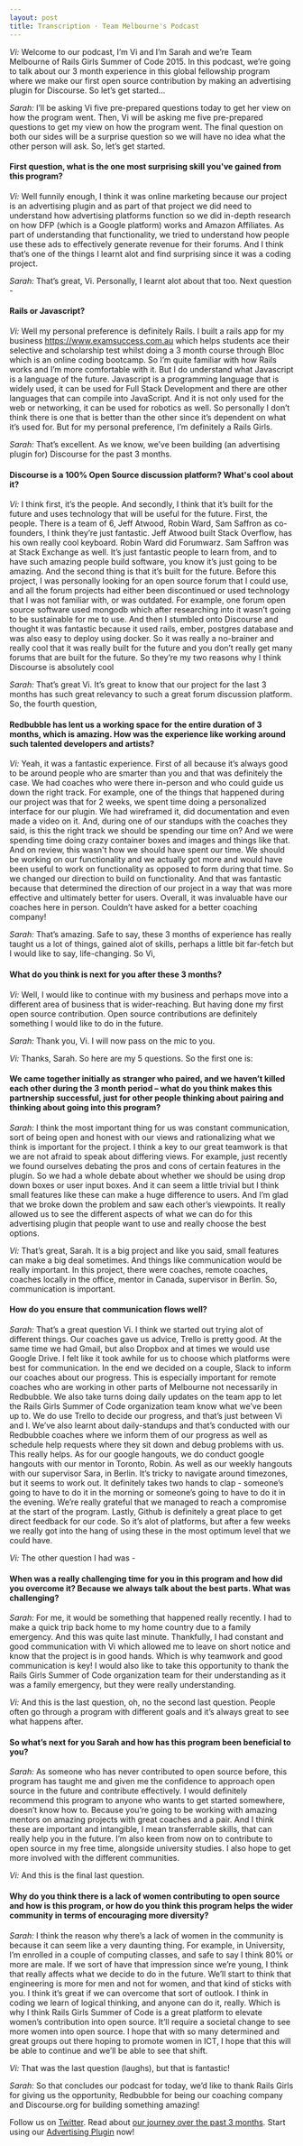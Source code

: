```yaml
---
layout: post
title: Transcription · Team Melbourne's Podcast
---
```


*Vi:* Welcome to our podcast, I’m Vi and I’m Sarah and we’re Team Melbourne of Rails Girls Summer of Code 2015.  In this podcast, we’re going to talk about our 3 month experience in this global fellowship program where we make our first open source contribution by making an advertising plugin for Discourse.  So let’s get started…

*Sarah:* I’ll be asking Vi five pre-prepared questions today to get her view on how the program went. Then, Vi will be asking me five pre-prepared questions to get my view on how the program went. The final question on both our sides will be a surprise question so we will have no idea what the other person will ask. So, let’s get started. 

#### First question, what is the one most surprising skill you've gained from this program?

*Vi:* Well funnily enough, I think it was online marketing because our project is an advertising plugin and as part of that project we did need to understand how advertising platforms function so we did in-depth research on how DFP (which is a Google platform) works and Amazon Affiliates. As part of understanding that functionality, we tried to understand how people use these ads to effectively generate revenue for their forums. And I think that’s one of the things I learnt alot and find surprising since it was a coding project.

*Sarah:* That’s great, Vi. Personally, I learnt alot about that too. Next question - 

#### Rails or Javascript?

*Vi:* Well my personal preference is definitely Rails. I built a rails app  for my business https://www.examsuccess.com.au which helps students ace their selective and scholarship test whilst doing a 3 month course through Bloc which is an online coding bootcamp. So I’m quite familiar with how Rails works and I’m more comfortable with it. But I do understand what Javascript is a language of the future.  Javascript is a programming language that is widely used, it can be used for Full Stack Development and there are other languages that can compile into JavaScript.  And it is not only used for the web or networking, it can be used for robotics as well. So personally I don’t think there is one that is better than the other since it’s dependent on what it’s used for. But for my personal preference, I’m definitely a Rails Girls.

*Sarah:* That’s excellent. As we know, we’ve been building (an advertising plugin for) Discourse for the past 3 months. 

#### Discourse is a 100% Open Source discussion platform? What's cool about it?
 
*Vi:* I think first, it’s the people. And secondly, I think that it’s built for the future and uses technology that will be useful for the future. First, the people. There is a team of 6, Jeff Atwood, Robin Ward, Sam Saffron as co-founders, I think they’re just fantastic. Jeff Atwood built Stack Overflow, has his own really cool keyboard. Robin Ward did Forumwarz. Sam Saffron was at Stack Exchange as well. It’s just fantastic people to learn from, and to have such amazing people build software, you know it’s just going to be amazing. And the second thing is that it’s built for the future. Before this project, I was personally looking for an open source forum that I could use, and all the forum projects had either been discontinued or used technology that I was not familiar with, or was outdated. For example, one forum open source software used mongodb which after researching into it wasn’t going to be sustainable for me to use. And then I stumbled onto Discourse and thought it was fantastic  because it used rails, ember, postgres database and was also easy to deploy using docker. So it was really a no-brainer and really cool that it was really built for the future and you don’t really get many forums that are built for the future. So they’re my two reasons why I think Discourse is absolutely cool

*Sarah:* That’s great Vi. It’s great to know that our project for the last 3 months has such great relevancy to such a great forum discussion platform. So, the fourth question, 

#### Redbubble has lent us a working space for the entire duration of 3 months, which is amazing. How was the experience like working around such talented developers and artists?

*Vi:* Yeah, it was a fantastic experience. First of all because it’s always good to be around people who are smarter than you and that was definitely the case. We had coaches who were there in-person and who could guide us down the right track. For example, one of the things that happened during our project was that for 2 weeks, we spent time doing a personalized interface for our plugin. We had wireframed it, did documentation and even made a video on it. And, during one of our standups with the coaches they said, is this the right track we should be spending our time on? And we were spending time doing crazy container boxes and images and things like that. And on review, this wasn't how we should have spent our time. We should be working on our functionality and we actually got more and would have been useful to work on functionality as opposed to form during that time. So we changed our direction to build on functionality. And that was fantastic because that determined the direction of our project in a way that was more effective and ultimately better for users. Overall, it was invaluable have our coaches here in person.  Couldn’t have asked for a better coaching company!

*Sarah:* That’s amazing. Safe to say, these 3 months of experience has really taught us a lot of things, gained alot of skills, perhaps a little bit far-fetch but I would like to say, life-changing. So Vi, 

#### What do you think is next for you after these 3 months?

*Vi:* Well, I would like to continue with my business and perhaps move into a different area of business that is wider-reaching. But having done my first open source contribution. Open source contributions are definitely something I would like to do in the future.

*Sarah:* Thank you, Vi. I will now pass on the mic to you.

*Vi:* Thanks, Sarah. So here are my 5 questions. So the first one is: 

#### We came together initially as stranger who paired, and we haven’t killed each other during the 3 month period – what do you think makes this partnership successful, just for other people thinking about pairing and thinking about going into this program?

*Sarah:* I think the most important thing for us was constant communication, sort of being open and honest with our views and rationalizing what we think is important for the project. I think a key to our great teamwork is that we are not afraid to speak about differing views. For example, just recently we found ourselves debating the pros and cons of certain features in the plugin. So we had a whole debate about whether we should be using drop down boxes or user input boxes. And it can seem a little trivial but I think small features like these can make a huge difference to users. And I’m glad that we broke down the problem and saw each other’s viewpoints. It really allowed us to see the different aspects of what we can do for this advertising plugin that people want to use and really choose the best options.

*Vi:* That’s great, Sarah. It is a big project and like you said, small features can make a big deal sometimes. And things like communication would be really important. In this project, there were coaches, remote coaches, coaches locally in the office, mentor in Canada, supervisor in Berlin. So, communication is important. 

#### How do you ensure that communication flows well?

*Sarah:* That’s a great question Vi. I think we started out trying alot of different things. Our coaches gave us advice, Trello is pretty good. At the same time we had Gmail, but also Dropbox and at times we would use Google Drive. I felt like it took  awhile for us to choose which platforms were best for communication. In the end we decided on a couple, Slack to inform our coaches about our progress. This is especially important for remote coaches who are working in other parts of Melbourne not necessarily in Redbubble. We also take turns doing daily updates on the team app to let the Rails Girls Summer of Code organization team know what we’ve been up to. We do use Trello to decide our progress, and that’s just between Vi and I. We’ve also learnt about daily-standups and that’s conducted with our Redbubble coaches where we inform them of our progress as well as schedule help requests where they sit down and debug problems with us. This really helps.
As for our google hangouts, we do conduct google hangouts with our mentor in Toronto, Robin. As well as our weekly hangouts with our supervisor Sara, in Berlin. It’s tricky to navigate around timezones, but it seems to work out. It definitely takes two hands to clap - someone’s going to have to do it in the morning or someone’s going to have to do it in the evening. We’re really grateful that we managed to reach a compromise at the start of the program. Lastly, Github is definitely a great place to get direct feedback for our code. So it’s alot of platforms, but after a few weeks we really got into the hang of using these in the most optimum level that we could have.
 
*Vi:*  The other question I had was - 

#### When was a really challenging time for you in this program and how did you overcome it? Because we always talk about the best parts. What was challenging?

*Sarah:* For me, it would be something that happened really recently. I had to make a quick trip back home to my home country due to a family emergency. And this was quite last minute. Thankfully, I had constant and good communication with Vi which allowed me to leave on short notice and know that the project is in good hands. Which is why teamwork and good communication is key! I would also like to take this opportunity to thank the Rails Girls Summer of Code organization team for their understanding as it was a family emergency, but they were really understanding.
 
*Vi:* And this is the last question, oh, no the second last question. People often go through a program with different goals and it’s always great to see what happens after.  

#### So what’s next for you Sarah and how has this program been beneficial to you?

*Sarah:* As someone who has never contributed to open source before, this program has taught me and given me the confidence to approach open source in the future and contribute effectively. I would definitely recommend this program to anyone who wants to get started somewhere, doesn’t know how to. Because you’re going to be working with amazing mentors on amazing projects with great coaches and a pair. And I think these are important and intangible, I mean transferrable skills, that can really help you in the future. I’m also keen from now on to contribute to open source in my free time, alongside university studies. I also hope to get more involved with the different communities.

*Vi:* And this is the final last question. 

#### Why do you think there is a lack of women contributing to open source and how is this program, or how do you think this program helps the wider community in terms of encouraging more diversity? 

*Sarah:* I think the reason why there’s a lack of women in the community is because it can seem like a very daunting thing. For example, in University, I’m enrolled in a couple of computing classes, and safe to say I think 80% or more are male. If we sort of have that impression since we’re young, I think that really affects what we decide to do in the future. We’ll start to think that engineering is more for men and not for women, and that kind of sticks with you. I think it’s great if we can overcome that sort of outlook. I think in coding we learn of logical thinking, and anyone can do it, really. Which is why I think Rails Girls Summer of Code is a great platform to elevate women’s contribution into open source. It’ll require a societal change to see more women into open source. I hope that with so many determined and great groups out there hoping to promote women in ICT, I hope that this will be able to continue and we’ll be able to see that shift. 

*Vi:* That was the last question (laughs), but that is fantastic! 

*Sarah:* So that concludes our podcast for today, we’d like to thank Rails Girls for giving us the opportunity, Redbubble for being our coaching company and Discourse.org for building something amazing!

Follow us on [Twitter](https://twitter.com/TeamMelbKoala). Read about [our journey over the past 3 months](http://team-melbourne-rgsoc2015.github.io/). Start using our [Advertising Plugin](https://github.com/team-melbourne-rgsoc2015/discourse-adplugin) now!

